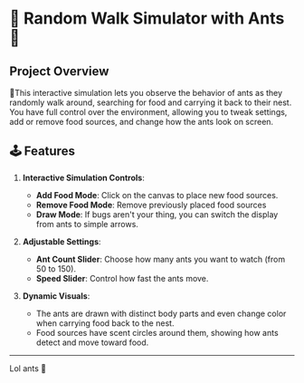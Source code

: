 
# 🐜 Random Walk Simulator with Ants 🐜

## Project Overview

🐜This interactive simulation lets you observe the behavior of ants as they randomly walk around, searching for food and carrying it back to their nest. You have full control over the environment, allowing you to tweak settings, add or remove food sources, and change how the ants look on screen. 

## 🕹️ Features

1. **Interactive Simulation Controls**:
   - **Add Food Mode**: Click on the canvas to place new food sources.
   - **Remove Food Mode**: Remove previously placed food sources
   - **Draw Mode**: If bugs aren't your thing, you can switch the display from ants to simple arrows.

2. **Adjustable Settings**:
   - **Ant Count Slider**: Choose how many ants you want to watch (from 50 to 150).
   - **Speed Slider**: Control how fast the ants move.

3. **Dynamic Visuals**:
   - The ants are drawn with distinct body parts and even change color when carrying food back to the nest.
   - Food sources have scent circles around them, showing how ants detect and move toward food.



---
Lol ants 🐜


